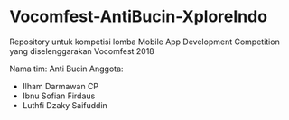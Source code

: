 # Vocomfest-AntiBucin-XploreIndo
Repository untuk kompetisi lomba Mobile App Development Competition yang diselenggarakan Vocomfest 2018

Nama tim: Anti Bucin
Anggota:
*  Ilham Darmawan CP
*  Ibnu Sofian Firdaus
*  Luthfi Dzaky Saifuddin
